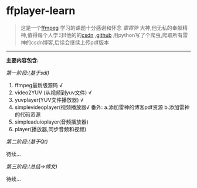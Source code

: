 # ffplayer-learn

>这是一个[ffmpeg](https://ffmpeg.org/) 学习的课题十分感谢和怀念 *雷霄骅* 大神,他无私的奉献精神,值得每个人学习!!他的的[csdn](https://blog.csdn.net/leixiaohua1020/) ,[github](https://github.com/leixiaohua1020/) 
用python写了个爬虫,爬取所有雷神的csdn博客,后续会继续上传pdf版本


***


**主要内容包含:**



*第一阶段:(基于sdl)*
1. ffmpeg最新版源码 √
2. video2YUV (从视频到yuv文件) √
3. yuvplayer(YUV文件播放器) √
4. simplevideoplayer(视频播放器√
番外: 
	a.添加雷神的博客pdf资源
	b.添加雷神的代码资源
5. simpleaduioplayer(音频播放器)
6. player(播放器,同步音频和视频)

*第二阶段:(基于Qt)*

待续...

*第三阶段:(总结->博文)*

待续...

